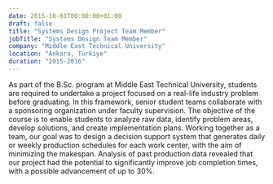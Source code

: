 ```yaml
---
date: 2015-10-01T00:00:00+01:00
draft: false
title: "Systems Design Project Team Member"
jobTitle: "Systems Design Team Member"
company: "Middle East Technical University"
location: "Ankara, Türkiye"
duration: "2015-2016"
---
```


As part of the B.Sc. program at Middle East Technical University, students are required to undertake a project focused on a real-life industry problem before graduating. In this framework, senior student teams collaborate with a sponsoring organization under faculty supervision. The objective of the course is to enable students to analyze raw data, identify problem areas, develop solutions, and create implementation plans.
Working together as a team, our goal was to design a decision support system that generates daily or weekly production schedules for each work center, with the aim of minimizing the makespan. Analysis of past production data revealed that our project had the potential to significantly improve job completion times, with a possible advancement of up to 30%. 
